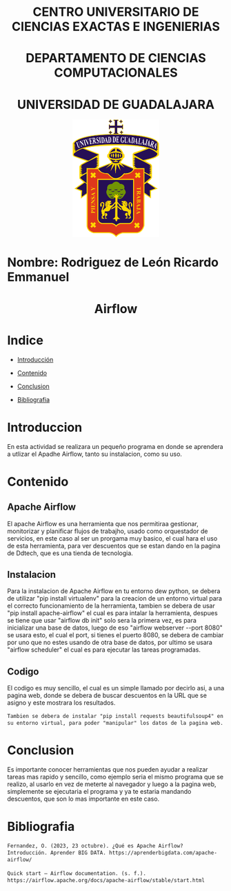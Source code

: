 <h1 align="center"> CENTRO UNIVERSITARIO DE CIENCIAS EXACTAS E INGENIERIAS </h1>
<h1 align="center"> DEPARTAMENTO DE CIENCIAS COMPUTACIONALES </h1>

<h1 align="center"> UNIVERSIDAD DE GUADALAJARA </h1>

<div align="center">
  <img src="Imagenes\Image1.png" alt="Logo UDG" width="200" />
</div>


# Nombre: Rodriguez de León Ricardo Emmanuel

<h1 align="center"> Airflow </h1>

# Indice

* [Introducción](#introduccion)

* [Contenido](#contenido)

* [Conclusion](#conclusion)

* [Bibliografia](#bibliografia)

# Introduccion
En esta actividad se realizara un pequeño programa en donde se aprendera a utlizar el Apadhe Airflow, tanto su instalacion, como su uso.

# Contenido

## Apache Airflow
El apache Airflow es una herramienta que nos permitiraa gestionar, monitorizar y planificar flujos de trabajho, usado como orquestador de servicios, en este caso al ser un prorgama muy basico, el cual hara el uso de esta herramienta, para ver descuentos que se estan dando en la pagina de Ddtech, que es una tienda de tecnologia.

## Instalacion
Para la instalacion de Apache Airflow en tu entorno dew python, se debera de utilizar "pip install virtualenv" para la creacion de un entorno virtual para el correcto funcionamiento de la herramienta, tambien se debera de usar "pip install apache-airflow" el cual es para intalar la herramienta, despues se tiene que usar "airflow db init" solo sera la primera vez, es para inicializar una base de datos, luego de eso "airflow webserver --port 8080" se usara esto, el cual el port, si tienes el puerto 8080, se debera de cambiar por uno que no estes usando de otra base de datos, por ultimo se usara "airflow scheduler" el cual es para ejecutar las tareas programadas.

## Codigo
El codigo es muy sencillo, el cual es un simple llamado por decirlo asi, a una pagina web, donde se debera de buscar descuentos en la URL que se asigno y este mostrara los resultados.

    Tambien se debera de instalar "pip install requests beautifulsoup4" en su entorno virtual, para poder "manipular" los datos de la pagina web.

# Conclusion
Es importante conocer herramientas que nos pueden ayudar a realizar tareas mas rapido y sencillo, como ejemplo seria el mismo programa que se realizo, al usarlo en vez de meterte al navegador y luego a la pagina web, simplemente se ejecutaria el programa y ya te estaria mandando descuentos, que son lo mas importante en este caso.

# Bibliografia
    Fernandez, O. (2023, 23 octubre). ¿Qué es Apache Airflow? Introducción. Aprender BIG DATA. https://aprenderbigdata.com/apache-airflow/

    Quick start — Airflow documentation. (s. f.). https://airflow.apache.org/docs/apache-airflow/stable/start.html

